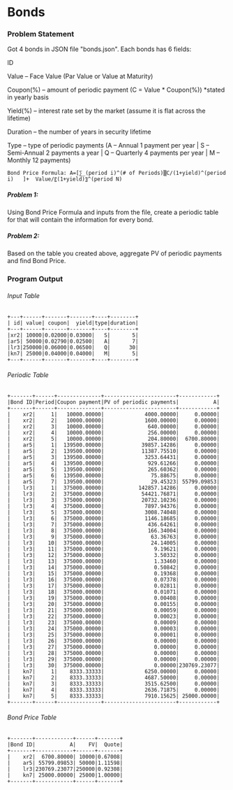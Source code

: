 # Bonds

### Problem Statement

Got 4 bonds in JSON file "bonds.json". Each bonds has 6 fields: 

ID

Value – Face Value (Par Value or Value at Maturity)

Coupon(%) – amount of periodic payment (C = Value * Coupon(%)) *stated in yearly basis

Yield(%) – interest rate set by the market (assume it is flat across the lifetime)

Duration – the number of years in security lifetime

Type – type of periodic payments (A – Annual 1 payment per year | S – Semi-Annual 2 payments a year | Q – Quarterly 4 payments per year | M – Monthly 12 payments)
	
	Bond Price Formula: A=[∑_(period i)^(# of Periods)▒C/(1+yield)^(period i)   ]+  Value/〖(1+yield)〗^(period N) 

##### Problem 1: 
Using Bond Price Formula and inputs from the file, create a periodic table for that will contain the information for every bond.

##### Problem 2:
Based on the table you created above, aggregate PV of periodic payments and find Bond Price.


### Program Output
###### Input Table

	+---+------+-------+-------+----+--------+
	| id| value| coupon|  yield|type|duration|
	+---+------+-------+-------+----+--------+
	|xr2| 10000|0.02000|0.03000|   S|       5|
	|ar5| 50000|0.02790|0.02500|   A|       7|
	|lr3|250000|0.06000|0.06500|   Q|      30|
	|kn7| 25000|0.04000|0.04000|   M|       5|
	+---+------+-------+-------+----+--------+
###### Periodic Table

	+-------+------+--------------+-----------------------+------------+
	|Bond ID|Period|Coupon payment|PV of periodic payments|           A|
	+-------+------+--------------+-----------------------+------------+
	|    xr2|     1|   10000.00000|             4000.00000|     0.00000|
	|    xr2|     2|   10000.00000|             1600.00000|     0.00000|
	|    xr2|     3|   10000.00000|              640.00000|     0.00000|
	|    xr2|     4|   10000.00000|              256.00000|     0.00000|
	|    xr2|     5|   10000.00000|              204.80000|  6700.80000|
	|    ar5|     1|  139500.00000|            39857.14286|     0.00000|
	|    ar5|     2|  139500.00000|            11387.75510|     0.00000|
	|    ar5|     3|  139500.00000|             3253.64431|     0.00000|
	|    ar5|     4|  139500.00000|              929.61266|     0.00000|
	|    ar5|     5|  139500.00000|              265.60362|     0.00000|
	|    ar5|     6|  139500.00000|               75.88675|     0.00000|
	|    ar5|     7|  139500.00000|               29.45323| 55799.09853|
	|    lr3|     1|  375000.00000|           142857.14286|     0.00000|
	|    lr3|     2|  375000.00000|            54421.76871|     0.00000|
	|    lr3|     3|  375000.00000|            20732.10236|     0.00000|
	|    lr3|     4|  375000.00000|             7897.94376|     0.00000|
	|    lr3|     5|  375000.00000|             3008.74048|     0.00000|
	|    lr3|     6|  375000.00000|             1146.18685|     0.00000|
	|    lr3|     7|  375000.00000|              436.64261|     0.00000|
	|    lr3|     8|  375000.00000|              166.34004|     0.00000|
	|    lr3|     9|  375000.00000|               63.36763|     0.00000|
	|    lr3|    10|  375000.00000|               24.14005|     0.00000|
	|    lr3|    11|  375000.00000|                9.19621|     0.00000|
	|    lr3|    12|  375000.00000|                3.50332|     0.00000|
	|    lr3|    13|  375000.00000|                1.33460|     0.00000|
	|    lr3|    14|  375000.00000|                0.50842|     0.00000|
	|    lr3|    15|  375000.00000|                0.19368|     0.00000|
	|    lr3|    16|  375000.00000|                0.07378|     0.00000|
	|    lr3|    17|  375000.00000|                0.02811|     0.00000|
	|    lr3|    18|  375000.00000|                0.01071|     0.00000|
	|    lr3|    19|  375000.00000|                0.00408|     0.00000|
	|    lr3|    20|  375000.00000|                0.00155|     0.00000|
	|    lr3|    21|  375000.00000|                0.00059|     0.00000|
	|    lr3|    22|  375000.00000|                0.00023|     0.00000|
	|    lr3|    23|  375000.00000|                0.00009|     0.00000|
	|    lr3|    24|  375000.00000|                0.00003|     0.00000|
	|    lr3|    25|  375000.00000|                0.00001|     0.00000|
	|    lr3|    26|  375000.00000|                0.00000|     0.00000|
	|    lr3|    27|  375000.00000|                0.00000|     0.00000|
	|    lr3|    28|  375000.00000|                0.00000|     0.00000|
	|    lr3|    29|  375000.00000|                0.00000|     0.00000|
	|    lr3|    30|  375000.00000|                0.00000|230769.23077|
	|    kn7|     1|    8333.33333|             6250.00000|     0.00000|
	|    kn7|     2|    8333.33333|             4687.50000|     0.00000|
	|    kn7|     3|    8333.33333|             3515.62500|     0.00000|
	|    kn7|     4|    8333.33333|             2636.71875|     0.00000|
	|    kn7|     5|    8333.33333|             7910.15625| 25000.00000|
	+-------+------+--------------+-----------------------+------------+
###### Bond Price Table

	+-------+------------+------+-------+
	|Bond ID|           A|    FV|  Quote|
	+-------+------------+------+-------+
	|    xr2|  6700.80000| 10000|0.67008|
	|    ar5| 55799.09853| 50000|1.11598|
	|    lr3|230769.23077|250000|0.92308|
	|    kn7| 25000.00000| 25000|1.00000|
	+-------+------------+------+-------+

